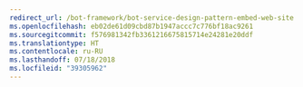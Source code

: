 ```yaml
---
redirect_url: /bot-framework/bot-service-design-pattern-embed-web-site
ms.openlocfilehash: eb02de61d09cbd87b1947accc7c776bf18ac9261
ms.sourcegitcommit: f576981342fb3361216675815714e24281e20ddf
ms.translationtype: HT
ms.contentlocale: ru-RU
ms.lasthandoff: 07/18/2018
ms.locfileid: "39305962"
---
```

